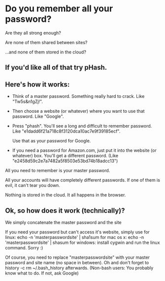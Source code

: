 # Do you remember all your password? #

Are they all strong enough?

Are none of them shared between sites?

…and none of them stored in the cloud?

## If you'd like all of that try pHash. ##

## Here's how it works: ##

* Think of a master password. Something really hard to crack. 
  Like "Tw5s&n1gZj!".
  
* Then choose a website (or whatever) where you want to use that password. 
  Like "Google".
  
* Press "phash". You'll see a long and difficult to remember password. 
  Like "e1dadd6f21a718c8f3120dca10ac7e9f39185ecf".
  
  Use that as your password for Google.
  
* If you need a password for Amazon.com, just put it into the website (or whatever) box.
  You'll get a different password. (Like "e2458d59c2e7a7482a5f8503e53bd74b18adcc13")
  
All you need to remember is your master password. 

All your accounts will have completely different passwords. If one of them is evil,
it can't tear you down.

Nothing is stored in the cloud. It all happens in the browser. 

## Ok, so how does it work (technically)? ##

We simply concatenate the master password and the site

If you need your password but can't access it's website, simply use 
  for linux:
    echo -n 'masterpasswordsite' | sha1sum
  for mac os x:
    echo -n 'masterpasswordsite' | shasum
  for windows:
    install cygwin and run the linux command. Sorry :)
 
Of course, you need to replace "masterpasswordsite" with your master password and
site name (no space in between). Oh and don't forget to 
  history -c
  rm ~/.bash_history
afterwards. (Non-bash users: You probably know what to do. If not, ask Google)